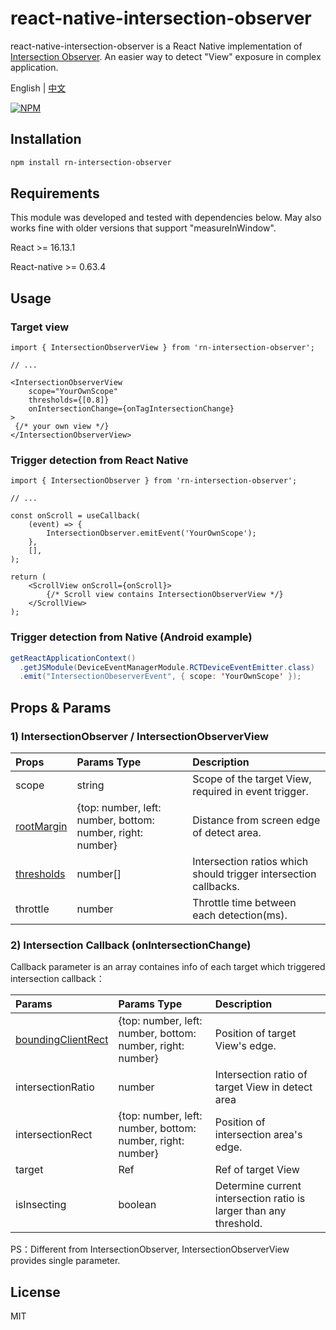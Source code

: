 # react-native-intersection-observer

react-native-intersection-observer is a React Native implementation of [Intersection Observer](https://developer.mozilla.org/en-US/docs/Web/API/Intersection_Observer_API). An easier way to detect "View" exposure in complex application.

English | [中文](https://github.com/gtbl2012/react-native-intersection-observer/blob/main/README_CN.md)

[![NPM](https://nodei.co/npm/rn-intersection-observer.png?compact=true)](https://npmjs.org/package/rn-intersection-observer)

## Installation

```sh
npm install rn-intersection-observer
```

## Requirements

This module was developed and tested with dependencies below. May also works fine with older versions that support "measureInWindow".

React >= 16.13.1

React-native >= 0.63.4

## Usage

### Target view

```tsx
import { IntersectionObserverView } from 'rn-intersection-observer';

// ...

<IntersectionObserverView
    scope="YourOwnScope"
    thresholds={[0.8]}
    onIntersectionChange={onTagIntersectionChange}
>
 {/* your own view */}
</IntersectionObserverView>
```

### Trigger detection from React Native

```tsx
import { IntersectionObserver } from 'rn-intersection-observer';

// ...

const onScroll = useCallback(
    (event) => {
        IntersectionObserver.emitEvent('YourOwnScope');
    },
    [],
);

return (
    <ScrollView onScroll={onScroll}>
        {/* Scroll view contains IntersectionObserverView */}
    </ScrollView>
);
```

### Trigger detection from Native (Android example)

```java
getReactApplicationContext()
  .getJSModule(DeviceEventManagerModule.RCTDeviceEventEmitter.class)
  .emit("IntersectionObeserverEvent", { scope: 'YourOwnScope' });
```

## Props & Params

### 1) IntersectionObserver / IntersectionObserverView

| Props | Params Type | Description |
| :----- | :--- | :--- |
| scope | string | Scope of the target View, required in event trigger. |
| [rootMargin](https://developer.mozilla.org/en-US/docs/Web/API/IntersectionObserver/rootMargin) | {top: number, left: number, bottom: number, right: number} | Distance from screen edge of detect area. |
| [thresholds](https://developer.mozilla.org/en-US/docs/Web/API/IntersectionObserver/thresholds) | number[] | Intersection ratios which should trigger intersection callbacks. |
| throttle | number | Throttle time between each detection(ms). |


### 2) Intersection Callback (onIntersectionChange)

Callback parameter is an array containes info of each target which triggered intersection callback：

| Params | Params Type | Description |
| :----- | :--- | :--- |
| [boundingClientRect](https://developer.mozilla.org/en-US/docs/Web/API/Element/getBoundingClientRect) | {top: number, left: number, bottom: number, right: number} | Position of target View's edge. |
| intersectionRatio | number | Intersection ratio of target View in detect area |
| intersectionRect | {top: number, left: number, bottom: number, right: number} | Position of intersection area's edge. |
| target | Ref | Ref of target View |
| isInsecting | boolean | Determine current intersection ratio is larger than any threshold. |

PS：Different from IntersectionObserver, IntersectionObserverView provides single parameter.

## License

MIT
